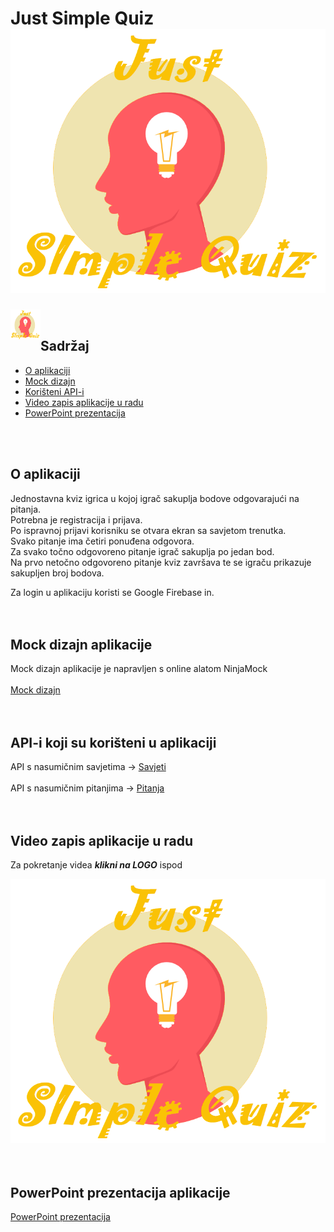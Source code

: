 # Just Simple Quiz ![20%](app/src/main/res/drawable/logo_my.png)
<img src="app/src/main/res/drawable/logo_my.png" align="left" height="48" width="48" >
<br />

## Sadržaj
* [O aplikaciji](#o-aplikaciji)
* [Mock dizajn](#mock-dizajn-aplikacije)
* [Korišteni API-i](#api-i-koji-su-korišteni-u-aplikaciji)
* [Video zapis aplikacije u radu](#video-zapis-aplikacije-u-radu)
* [PowerPoint prezentacija](#powerpoint-prezentacija-aplikacije)
<br />
<br />

## O aplikaciji
Jednostavna kviz igrica u kojoj igrač sakuplja bodove odgovarajući na pitanja.<br />
Potrebna je registracija i prijava.<br />
Po ispravnoj prijavi korisniku se otvara ekran sa savjetom trenutka.<br />
Svako pitanje ima četiri ponuđena odgovora.<br />
Za svako točno odgovoreno pitanje igrač sakuplja po jedan bod.<br />
Na prvo netočno odgovoreno pitanje kviz završava te se igraču prikazuje sakupljen broj bodova.<br />

Za login u aplikaciju koristi se Google Firebase in.<br />
<br />
<br />

## Mock dizajn aplikacije
Mock dizajn aplikacije je napravljen s online alatom NinjaMock<br />
<br />
[Mock dizajn](https://ninjamock.com/s/HLCB9Sx)<br />
<br />
<br />

## API-i koji su korišteni u aplikaciji
API s nasumičnim savjetima -> [Savjeti](https://api.adviceslip.com/advice) <br />
<br />
API s nasumičnim pitanjima -> [Pitanja](https://opentdb.com/api_config.php) <br />
<br />
<br />

## Video zapis aplikacije u radu
Za pokretanje videa **_klikni na LOGO_** ispod

[![Watch the video](app/src/main/res/drawable/logo_my.png)](https://drive.google.com/open?id=1TvDjOGtzXKsIMFsydAvOxHULiJBb0k0x)<br />
<br />
<br />

## PowerPoint prezentacija aplikacije 

 [PowerPoint prezentacija](https://drive.google.com/open?id=18ifaWEpDHFCo1iN3pVhkMz1Ux334qaIv)
